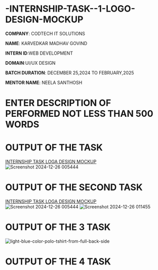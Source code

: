 # -INTERNSHIP-TASK--1-LOGO-DESIGN-MOCKUP

**COMPANY**: CODTECH IT SOLUTIONS

**NAME**: KARVEDKAR MADHAV GOVIND

**INTERN ID**:WEB DEVELOPMENT

**DOMAIN**:UI/UX DESIGN

**BATCH DURATION**: DECEMBER 25,2024 TO FEBRUARY,2025

**MENTOR NAME**: NEELA SANTHOSH

# ENTER DESCRIPTION OF PERFORMED NOT LESS THAN 500 WORDS


# OUTPUT OF THE TASK

[INTERNSHIP TASK LOGA DESIGN MOCKUP](https://search.brave.com/search?q=INTERNSHIP%20TASK%20LOGA%20DESIGN%20MOCKUP&summary=1&conversation=b7e2a32c9efb48fdf0c47c&spellcheck=0&source=alteredQueryOriginal)
![Screenshot 2024-12-26 005444](https://github.com/user-attachments/assets/770c640a-4d51-4ed8-a205-4b7bf76d8c40)

# OUTPUT OF THE SECOND TASK

[INTERNSHIP TASK LOGA DESIGN MOCKUP](https://search.brave.com/search?q=INTERNSHIP%20TASK%20LOGA%20DESIGN%20MOCKUP&summary=1&conversation=b7e2a32c9efb48fdf0c47c&spellcheck=0&source=alteredQueryOriginal)
![Screenshot 2024-12-26 005444](https://github.com/user-attachments/assets/770c640a-4d51-4ed8-a205-4b7bf76d8c40)
![Screenshot 2024-12-26 011455](https://github.com/user-attachments/assets/0421d4d9-b59e-4c72-903c-8f70083a72fa)

# OUTPUT OF THE 3 TASK

![light-blue-color-polo-tshirt-from-full-back-side](https://github.com/user-attachments/assets/3870e2de-e27c-40f2-86f1-8bc82b0d2c2e)

# OUTPUT OF THE 4 TASK


